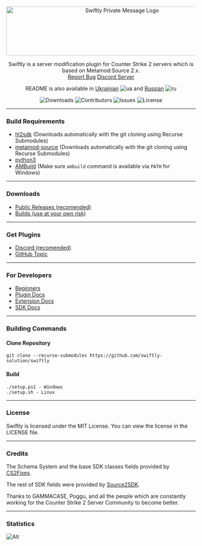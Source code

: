 <br/>
<p align="center">
    <img src="https://sttci.b-cdn.net/status.swiftlycs2.net/2105/logo.png" alt="Swiftly Private Message Logo" width="600" height="131">
  <p align="center">
    Swiftly is a server modification plugin for Counter Strike 2 servers which is based on Metamod:Source 2.x.
    <br/>
    <a href="https://github.com/swiftly-solution/swiftly/issues">Report Bug</a>
    <a href="https://swiftlycs2.net/discord">Discord Server</a>
  </p>
</p>

<div align="center">

README is also available in [Ukrainian](https://github.com/swiftly-solution/swiftly/blob/master/README-UA.md) ![ua](https://raw.githubusercontent.com/stevenrskelton/flag-icon/master/png/16/country-4x3/ua.png) and [Russian](https://github.com/swiftly-solution/swiftly/blob/master/README-RU.md) ![ru](https://raw.githubusercontent.com/stevenrskelton/flag-icon/master/png/16/country-4x3/ru.png)

![Downloads](https://img.shields.io/github/downloads/swiftly-solution/swiftly/total) ![Contributors](https://img.shields.io/github/contributors/swiftly-solution/swiftly?color=dark-green) ![Issues](https://img.shields.io/github/issues/swiftly-solution/swiftly) ![License](https://img.shields.io/github/license/swiftly-solution/swiftly)

</div>

---

### Build Requirements

- [hl2sdk](https://github.com/alliedmodders/hl2sdk/tree/cs2) (Downloads automatically with the git cloning using Recurse Submodules)
- [metamod-source](https://github.com/alliedmodders/metamod-source) (Downloads automatically with the git cloning using Recurse Submodules)
- [python3](https://www.python.org/)
- [AMBuild](https://github.com/alliedmodders/ambuild) (Make sure `ambuild` command is available via `PATH` for Windows)

---

### Downloads

- [Public Releases (recomended)](https://github.com/swiftly-solution/swiftly/releases)
- [Builds (use at your own risk)](https://github.com/swiftly-solution/swiftly/actions)

---

### Get Plugins

- [Discord (recomended)](https://swiftlycs2.net/discord)
- [GitHub Topic](https://github.com/topics/swiftly-solution)

---

### For Developers

- [Beginners](https://swiftlycs2.net/for-beginners)
- [Plugin Docs](https://swiftlycs2.net/plugin-docs)
- [Extension Docs](https://swiftlycs2.net/ext-docs)
- [SDK Docs](https://swiftlycs2.net/sdk)

---

### Building Commands

#### Clone Repository

```
git clone --recurse-submodules https://github.com/swiftly-solution/swiftly
```

#### Build

```
./setup.ps1 - Windows
./setup.sh - Linux
```

---

### License

Swiftly is licensed under the MIT License. You can view the license in the LICENSE file.

---

### Credits

The Schema System and the base SDK classes fields provided by [CS2Fixes](https://github.com/Source2ZE/CS2Fixes).

The rest of SDK fields were provided by [Source2SDK](https://github.com/neverlosecc/source2sdk/tree/cs2/sdk).

Thanks to GAMMACASE, Poggu, and all the people which are constantly working for the Counter Strike 2 Server Community to become better.

---

### Statistics

![Alt](https://repobeats.axiom.co/api/embed/742f846684c4bb9f8314c0a43c2a6b314fc63b6b.svg "Repobeats analytics image")
